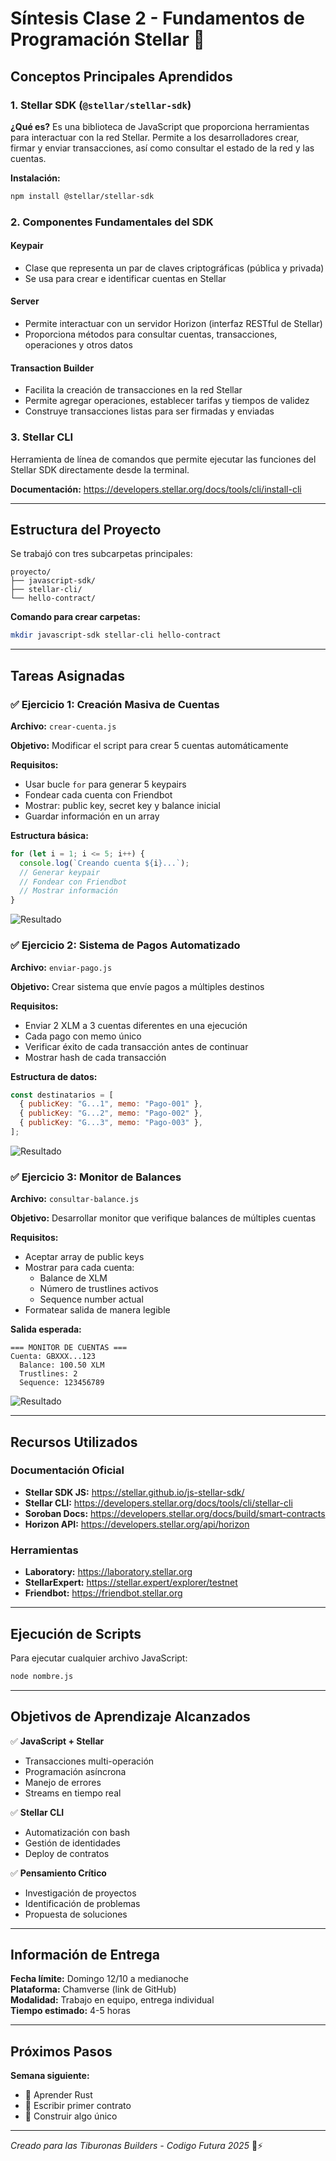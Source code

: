 # Síntesis Clase 2 - Fundamentos de Programación Stellar 🦈

## Conceptos Principales Aprendidos

### 1. Stellar SDK (`@stellar/stellar-sdk`)

**¿Qué es?**
Es una biblioteca de JavaScript que proporciona herramientas para interactuar con la red Stellar. Permite a los desarrolladores crear, firmar y enviar transacciones, así como consultar el estado de la red y las cuentas.

**Instalación:**

```bash
npm install @stellar/stellar-sdk
```

### 2. Componentes Fundamentales del SDK

#### **Keypair**

- Clase que representa un par de claves criptográficas (pública y privada)
- Se usa para crear e identificar cuentas en Stellar

#### **Server**

- Permite interactuar con un servidor Horizon (interfaz RESTful de Stellar)
- Proporciona métodos para consultar cuentas, transacciones, operaciones y otros datos

#### **Transaction Builder**

- Facilita la creación de transacciones en la red Stellar
- Permite agregar operaciones, establecer tarifas y tiempos de validez
- Construye transacciones listas para ser firmadas y enviadas

### 3. Stellar CLI

Herramienta de línea de comandos que permite ejecutar las funciones del Stellar SDK directamente desde la terminal.

**Documentación:** https://developers.stellar.org/docs/tools/cli/install-cli

---

## Estructura del Proyecto

Se trabajó con tres subcarpetas principales:

```
proyecto/
├── javascript-sdk/
├── stellar-cli/
└── hello-contract/
```

**Comando para crear carpetas:**

```bash
mkdir javascript-sdk stellar-cli hello-contract
```

---

## Tareas Asignadas

### ✅ Ejercicio 1: Creación Masiva de Cuentas

**Archivo:** `crear-cuenta.js`

**Objetivo:** Modificar el script para crear 5 cuentas automáticamente

**Requisitos:**

- Usar bucle `for` para generar 5 keypairs
- Fondear cada cuenta con Friendbot
- Mostrar: public key, secret key y balance inicial
- Guardar información en un array

**Estructura básica:**

```javascript
for (let i = 1; i <= 5; i++) {
  console.log(`Creando cuenta ${i}...`);
  // Generar keypair
  // Fondear con Friendbot
  // Mostrar información
}
```

![Resultado](./img/crear-cuenta.jpg)

### ✅ Ejercicio 2: Sistema de Pagos Automatizado

**Archivo:** `enviar-pago.js`

**Objetivo:** Crear sistema que envíe pagos a múltiples destinos

**Requisitos:**

- Enviar 2 XLM a 3 cuentas diferentes en una ejecución
- Cada pago con memo único
- Verificar éxito de cada transacción antes de continuar
- Mostrar hash de cada transacción

**Estructura de datos:**

```javascript
const destinatarios = [
  { publicKey: "G...1", memo: "Pago-001" },
  { publicKey: "G...2", memo: "Pago-002" },
  { publicKey: "G...3", memo: "Pago-003" },
];
```

![Resultado](./img/enviar-pago.jpg)

### ✅ Ejercicio 3: Monitor de Balances

**Archivo:** `consultar-balance.js`

**Objetivo:** Desarrollar monitor que verifique balances de múltiples cuentas

**Requisitos:**

- Aceptar array de public keys
- Mostrar para cada cuenta:
  - Balance de XLM
  - Número de trustlines activos
  - Sequence number actual
- Formatear salida de manera legible

**Salida esperada:**

```
=== MONITOR DE CUENTAS ===
Cuenta: GBXXX...123
  Balance: 100.50 XLM
  Trustlines: 2
  Sequence: 123456789
```

![Resultado](./img/consultar-balance.jpg)

---

## Recursos Utilizados

### Documentación Oficial

- **Stellar SDK JS:** https://stellar.github.io/js-stellar-sdk/
- **Stellar CLI:** https://developers.stellar.org/docs/tools/cli/stellar-cli
- **Soroban Docs:** https://developers.stellar.org/docs/build/smart-contracts
- **Horizon API:** https://developers.stellar.org/api/horizon

### Herramientas

- **Laboratory:** https://laboratory.stellar.org
- **StellarExpert:** https://stellar.expert/explorer/testnet
- **Friendbot:** https://friendbot.stellar.org

---

## Ejecución de Scripts

Para ejecutar cualquier archivo JavaScript:

```bash
node nombre.js
```

---

## Objetivos de Aprendizaje Alcanzados

✅ **JavaScript + Stellar**

- Transacciones multi-operación
- Programación asíncrona
- Manejo de errores
- Streams en tiempo real

✅ **Stellar CLI**

- Automatización con bash
- Gestión de identidades
- Deploy de contratos

✅ **Pensamiento Crítico**

- Investigación de proyectos
- Identificación de problemas
- Propuesta de soluciones

---

## Información de Entrega

**Fecha límite:** Domingo 12/10 a medianoche  
**Plataforma:** Chamverse (link de GitHub)  
**Modalidad:** Trabajo en equipo, entrega individual  
**Tiempo estimado:** 4-5 horas

---

## Próximos Pasos

**Semana siguiente:**

- 🎯 Aprender Rust
- 🎯 Escribir primer contrato
- 🎯 Construir algo único

---

_Creado para las Tiburonas Builders - Codigo Futura 2025_ 🦈⚡
